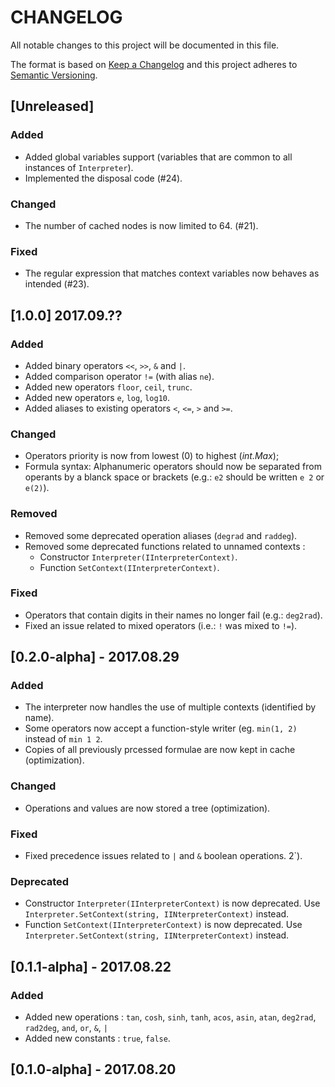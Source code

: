 # CHANGELOG

All notable changes to this project will be documented in this file.

The format is based on [Keep a Changelog](http://keepachangelog.com/en/1.0.0/)
and this project adheres to [Semantic Versioning](http://semver.org/spec/v2.0.0.html).

## [Unreleased]

### Added

- Added global variables support (variables that are common to all instances of `Interpreter`).
- Implemented the disposal code (#24).

### Changed

- The number of cached nodes is now limited to 64. (#21).

### Fixed

- The regular expression that matches context variables now behaves as intended (#23).

## [1.0.0] 2017.09.??

### Added

- Added binary operators `<<`, `>>`, `&` and `|`.
- Added comparison operator `!=` (with alias `ne`).
- Added new operators `floor`, `ceil`, `trunc`.
- Added new operators `e`, `log`, `log10`.
- Added aliases to existing operators `<`, `<=`, `>` and `>=`.

### Changed

- Operators priority is now from lowest (0) to highest (_int.Max_);
- Formula syntax: Alphanumeric operators should now be separated from operants by a blanck space or brackets (e.g.: `e2` should be written `e 2` or `e(2)`).

### Removed

- Removed some deprecated operation aliases (`degrad` and `raddeg`).
- Removed some deprecated functions related to unnamed contexts :
  - Constructor `Interpreter(IInterpreterContext)`.
  - Function `SetContext(IInterpreterContext)`.

### Fixed

- Operators that contain digits in their names no longer fail (e.g.: `deg2rad`).
- Fixed an issue related to mixed operators (i.e.: `!` was mixed to `!=`).

## [0.2.0-alpha] - 2017.08.29

### Added

- The interpreter now handles the use of multiple contexts (identified by name).
- Some operators now accept a function-style writer (eg. `min(1, 2)` instead of `min 1 2`.
- Copies of all previously prcessed formulae are now kept in cache (optimization).

### Changed
- Operations and values are now stored a tree (optimization).

### Fixed

- Fixed precedence issues related to `|` and `&` boolean operations.
2`).

### Deprecated

- Constructor `Interpreter(IInterpreterContext)` is now deprecated. Use `Interpreter.SetContext(string, IINterpreterContext)` instead.
- Function `SetContext(IInterpreterContext)` is now deprecated. Use `Interpreter.SetContext(string, IINterpreterContext)` instead.

## [0.1.1-alpha] - 2017.08.22

### Added

- Added new operations : `tan`, `cosh`, `sinh`, `tanh`, `acos`, `asin`, `atan`, `deg2rad`, `rad2deg`, `and`, `or`, `&`, `|`
- Added new constants : `true`, `false`.

## [0.1.0-alpha] - 2017.08.20
